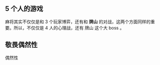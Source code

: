 ## 5 个人的游戏

麻将其实不仅仅是和 3 个玩家博弈，还有和 **牌山** 的对战，这两个方面同样的重要。所以，不仅仅是 4 人的心理战，还有 牌山 这个大 boss 。

## 敬畏偶然性

偶然性